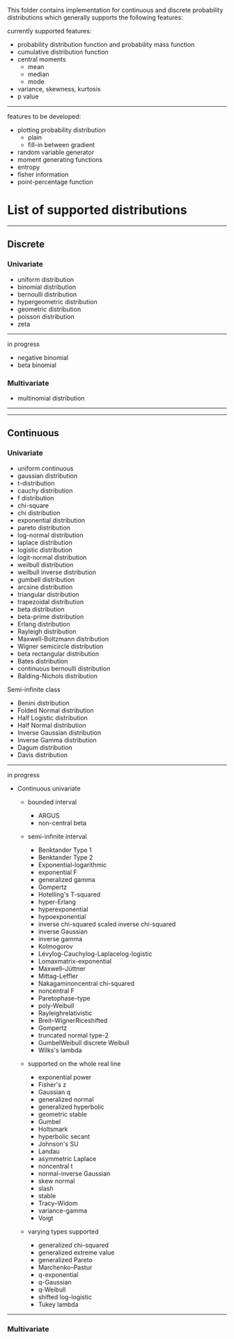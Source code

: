 This folder contains implementation for continuous and discrete probability distributions which generally supports the following features:

currently supported features:
- probability distribution function and probability mass function
- cumulative distribution function 
- central moments 
    - mean 
    - median
    - mode 
- variance, skewness, kurtosis
- p value
----
features to be developed:
- plotting probability distribution
    - plain
    - fill-in between gradient 
- random variable generator 
- moment generating functions 
- entropy
- fisher information
- point-percentage function 

# List of supported distributions 
---
## Discrete 
### Univariate 
- uniform distribution
- binomial distribution
- bernoulli distribution
- hypergeometric distribution
- geometric distribution
- poisson distribution
- zeta 
--- 
in progress 
- negative binomial 
- beta binomial
### Multivariate
- multinomial distribution
----
----
## Continuous
### Univariate 
- uniform continuous
- gaussian distribution
- t-distribution
- cauchy distribution
- f distribution
- chi-square
- chi distribution
- exponential distribution
- pareto distribution
- log-normal distribution
- laplace distribution
- logistic distribution
- logit-normal distribution
- weilbull distribution
- weilbull inverse distribution
- gumbell distribution
- arcsine distribution
- triangular distribution
- trapezoidal distribution
- beta distribution
- beta-prime distribution
- Erlang distribution
- Rayleigh distribution
- Maxwell-Boltzmann distribution
- Wigner semicircle distribution
- beta rectangular distribution
- Bates distribution
- continuous bernoulli distribution
- Balding-Nichols distribution

Semi-infinite class
- Benini distribution
- Folded Normal distribution
- Half Logistic distribution
- Half Normal distribution
- Inverse Gaussian distribution
- Inverse Gamma distribution
- Dagum distribution
- Davis distribution

----
in progress
- Continuous univariate 
    - bounded interval
        - ARGUS
        <!-- - Balding-Nichols -->
        <!-- - Bates
        <!-- - beta -->
        <!-- - beta rectangular
        - continuous bernoulli -->
        <!-- - logit normal -->
        - non-central beta
        <!-- - uniform -->
        <!-- - Wigner semicircle -->
    - semi-infinite interval
        <!-- - Benini -->
        - Benktander Type 1
        - Benktander Type 2
        <!-- - Beta prime -->
        <!-- - Burr -->
        <!-- - chi-squared -->
        <!-- - chi -->
        <!-- - Dagum -->
        <!-- - Davis -->
        - Exponential-logarithmic
        <!-- - Erlang -->
        - exponential F
        <!-- - Folded normal -->
        <!-- - Frechet -->
        <!-- - gamma -->
        - generalized gamma
        <!-- - generalized inverse gamma -->
        <!-- - generalized inverse Gaussian -->
        - Gompertz
        <!-- - half-logistic -->
        <!-- - half-normal -->
        - Hotelling's T-squared
        - hyper-Erlang
        - hyperexponential
        - hypoexponential
        - inverse chi-squared scaled inverse chi-squared
        - inverse Gaussian
        - inverse gamma
        - Kolmogorov
        - Lévylog-Cauchylog-Laplacelog-logistic
        <!-- - log-normal -->
        - Lomaxmatrix-exponential
        <!-- - Maxwell–Boltzmann -->
        - Maxwell–Jüttner
        - Mittag-Leffler
        - Nakagaminoncentral chi-squared
        - noncentral F
        - Paretophase-type
        - poly-Weibull
        - Rayleighrelativistic
        - Breit–WignerRiceshifted 
        - Gompertz
        - truncated normal type-2 
        - GumbelWeibull discrete Weibull
        - Wilks's lambda

    - supported on the whole real line 
        <!-- - Cauchy -->
        - exponential power
        - Fisher's z
        - Gaussian q
        - generalized normal
        - generalized hyperbolic
        - geometric stable
        - Gumbel
        - Holtsmark
        - hyperbolic secant
        - Johnson's SU
        - Landau
        <!-- - Laplace -->
        - asymmetric Laplace
        <!-- - logistic -->
        - noncentral t
        <!-- - normal (Gaussian) -->
        - normal-inverse Gaussian
        - skew normal
        - slash
        - stable
        <!-- - Student's t -->
        <!-- - type-1 Gumbel -->
        - Tracy–Widom
        - variance-gamma
        - Voigt
    - varying types supported
        - generalized chi-squared
        - generalized extreme value
        - generalized Pareto
        - Marchenko–Pastur
        - q-exponential
        - q-Gaussian
        - q-Weibull
        - shifted log-logistic
        - Tukey lambda

----
### Multivariate